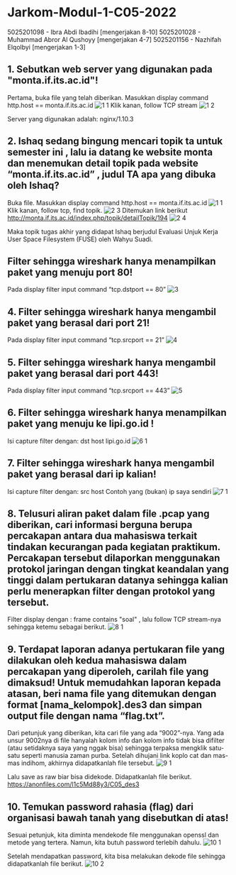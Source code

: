 # Jarkom-Modul-1-C05-2022

5025201098 - Ibra Abdi Ibadihi [mengerjakan 8-10]
5025201028 - Muhammad Abror Al Qushoyy [mengerjakan 4-7]
5025201156 - Nazhifah Elqolbyi [mengerjakan 1-3]

## 1. Sebutkan web server yang digunakan pada "monta.if.its.ac.id"! 
Pertama, buka file yang telah diberikan. Masukkan display command http.host == monta.if.its.ac.id
![1 1](https://user-images.githubusercontent.com/113155422/192207995-4ef170b2-56d8-499a-b04e-464a472c3a4b.PNG)
Klik kanan, follow TCP stream
![1 2](https://user-images.githubusercontent.com/113155422/192208001-d06c8d60-82c3-4678-9870-5ed591449f7b.PNG)

Server yang digunakan adalah: nginx/1.10.3

## 2. Ishaq sedang bingung mencari topik ta untuk semester ini , lalu ia datang ke website monta dan menemukan detail topik pada website “monta.if.its.ac.id” , judul TA apa yang dibuka oleh Ishaq?
Buka file. Masukkan display command http.host == monta.if.its.ac.id
![1 1](https://user-images.githubusercontent.com/113155422/192208049-84295b25-c7f2-4eb2-9205-1b069194c19e.PNG)
Klik kanan, follow tcp, find topik.
![2 3](https://user-images.githubusercontent.com/113155422/192208088-f4aa696f-1c1c-451b-a26d-e0bd75c0b567.PNG)
Ditemukan link berikut http://monta.if.its.ac.id/index.php/topik/detailTopik/194
![2 4](https://user-images.githubusercontent.com/113155422/192208110-5a950044-a6a8-42c2-b46b-1d6a96dd4914.PNG)

Maka topik tugas akhir yang didapat Ishaq berjudul Evaluasi Unjuk Kerja User Space Filesystem (FUSE) oleh Wahyu Suadi.
## Filter sehingga wireshark hanya menampilkan paket yang menuju port 80! 
Pada display filter input command “tcp.dstport == 80”
![3](https://user-images.githubusercontent.com/113155422/192208393-5139f49a-cc43-4b55-b4cf-ef691b711054.PNG)

## 4. Filter sehingga wireshark hanya mengambil paket yang berasal dari port 21!
Pada display filter input command “tcp.srcport == 21”
![4](https://user-images.githubusercontent.com/113155422/192208465-dd4ea249-e10d-4df4-99b0-10c9a3465bde.PNG)

## 5. Filter sehingga wireshark hanya mengambil paket yang berasal dari port 443!
Pada display filter input command “tcp.srcport == 443”
![5](https://user-images.githubusercontent.com/113155422/192208481-0824f695-9f85-4088-b3cb-1a77c2552261.PNG)

## 6. Filter sehingga wireshark hanya menampilkan paket yang menuju ke lipi.go.id !
Isi capture filter dengan: dst host lipi.go.id
![6 1](https://user-images.githubusercontent.com/113155422/192208510-80afecea-d5bc-4e01-864c-7725c0b461ab.PNG)


## 7. Filter sehingga wireshark hanya mengambil paket yang berasal dari ip kalian!
Isi capture filter dengan: src host <ip saya>
Contoh yang (bukan) ip saya sendiri
![7 1](https://user-images.githubusercontent.com/113155422/192208542-77a2e514-688c-435f-a26f-bc46b4f25c0b.PNG)

 
## 8. Telusuri aliran paket dalam file .pcap yang diberikan, cari informasi berguna berupa percakapan antara dua mahasiswa terkait tindakan kecurangan pada kegiatan praktikum. Percakapan tersebut dilaporkan menggunakan protokol jaringan dengan tingkat keandalan yang tinggi dalam pertukaran datanya sehingga kalian perlu menerapkan filter dengan protokol yang tersebut.
Filter display dengan : frame contains "soal" , lalu follow TCP stream-nya sehingga ketemu sebagai berikut.
![8 1](https://user-images.githubusercontent.com/113155422/192208591-fe95bf09-3f1a-4032-9b7f-9246e572197f.PNG)

## 9. Terdapat laporan adanya pertukaran file yang dilakukan oleh kedua mahasiswa dalam percakapan yang diperoleh, carilah file yang dimaksud! Untuk memudahkan laporan kepada atasan, beri nama file yang ditemukan dengan format [nama_kelompok].des3 dan simpan output file dengan nama “flag.txt”.
  
Dari petunjuk yang diberikan, kita cari file yang ada “9002”-nya. Yang ada unsur 9002nya di file hanyalah kolom info dan kolom info tidak bisa difilter (atau setidaknya saya yang nggak bisa) sehingga terpaksa mengklik satu-satu seperti manusia zaman purba.
Setelah dihujani link koplo cat dan mas-mas indihom, akhirnya didapatkanlah file tersebut.
![9 1](https://user-images.githubusercontent.com/113155422/192208750-da9683e1-784d-4e9f-abca-d7fced770b0c.PNG)

Lalu save as raw biar bisa didekode. Didapatkanlah file berikut.
https://anonfiles.com/l1c5Md88y3/C05_des3
  
## 10. Temukan password rahasia (flag) dari organisasi bawah tanah yang disebutkan di atas!
Sesuai petunjuk, kita diminta mendekode file menggunakan openssl dan metode yang tertera. 
Namun, kita butuh password terlebih dahulu.
![10 1](https://user-images.githubusercontent.com/113155422/192208818-2f9cf530-6930-4f80-8d4c-5552e53c4e0b.PNG)

Setelah mendapatkan password, kita bisa melakukan dekode file sehingga didapatkanlah file berikut.
![10 2](https://user-images.githubusercontent.com/113155422/192208833-c13537bb-c23e-4e83-a8b0-5b506e60b570.PNG)


